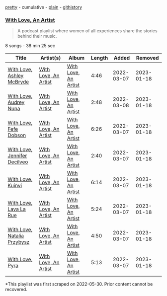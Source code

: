 [pretty](/playlists/pretty/37i9dQZF1DX49H7UBWpZWR.md) - cumulative - [plain](/playlists/plain/37i9dQZF1DX49H7UBWpZWR) - [githistory](https://github.githistory.xyz/mackorone/spotify-playlist-archive/blob/main/playlists/plain/37i9dQZF1DX49H7UBWpZWR)

### [With Love, An Artist](https://open.spotify.com/playlist/37i9dQZF1DX49H7UBWpZWR)

> A podcast playlist where women of all experiences share the stories behind their music.

8 songs - 38 min 25 sec

| Title | Artist(s) | Album | Length | Added | Removed |
|---|---|---|---|---|---|
| [With Love, Ashley McBryde](https://open.spotify.com/episode/6DUYyGuZdOltgkkZLheMQQ) | [With Love, An Artist](https://open.spotify.com/show/2nGMSPrkflbixgevlwuSDc) | [With Love, An Artist](https://open.spotify.com/show/2nGMSPrkflbixgevlwuSDc) | 4:46 | 2022-03-07 | 2023-01-18 |
| [With Love, Audrey Nuna](https://open.spotify.com/episode/2zC7om4EC3oABftPkNh48F) | [With Love, An Artist](https://open.spotify.com/show/2nGMSPrkflbixgevlwuSDc) | [With Love, An Artist](https://open.spotify.com/show/2nGMSPrkflbixgevlwuSDc) | 2:48 | 2022-03-08 | 2023-01-18 |
| [With Love, Fefe Dobson](https://open.spotify.com/episode/6hWKpjZb74DIKxslJuVjaG) | [With Love, An Artist](https://open.spotify.com/show/2nGMSPrkflbixgevlwuSDc) | [With Love, An Artist](https://open.spotify.com/show/2nGMSPrkflbixgevlwuSDc) | 6:26 | 2022-03-07 | 2023-01-18 |
| [With Love, Jennifer Decilveo](https://open.spotify.com/episode/14zDsmLBTjBTM1Ip19UNp7) | [With Love, An Artist](https://open.spotify.com/show/2nGMSPrkflbixgevlwuSDc) | [With Love, An Artist](https://open.spotify.com/show/2nGMSPrkflbixgevlwuSDc) | 2:40 | 2022-03-07 | 2023-01-18 |
| [With Love, Kuinvi](https://open.spotify.com/episode/3BpNMPFLp58Pv00baOuT58) | [With Love, An Artist](https://open.spotify.com/show/2nGMSPrkflbixgevlwuSDc) | [With Love, An Artist](https://open.spotify.com/show/2nGMSPrkflbixgevlwuSDc) | 6:14 | 2022-03-07 | 2023-01-18 |
| [With Love, Lava La Rue](https://open.spotify.com/episode/5Pr3f8xvhErWAlqtnMDDDh) | [With Love, An Artist](https://open.spotify.com/show/2nGMSPrkflbixgevlwuSDc) | [With Love, An Artist](https://open.spotify.com/show/2nGMSPrkflbixgevlwuSDc) | 5:24 | 2022-03-07 | 2023-01-18 |
| [With Love, Natalia Przybysz](https://open.spotify.com/episode/1BbIEnFrghHsCUB3G58qAT) | [With Love, An Artist](https://open.spotify.com/show/2nGMSPrkflbixgevlwuSDc) | [With Love, An Artist](https://open.spotify.com/show/2nGMSPrkflbixgevlwuSDc) | 4:50 | 2022-03-07 | 2023-01-18 |
| [With Love, Pyra](https://open.spotify.com/episode/5j6eXGs0b0JzxaFYxUIUjT) | [With Love, An Artist](https://open.spotify.com/show/2nGMSPrkflbixgevlwuSDc) | [With Love, An Artist](https://open.spotify.com/show/2nGMSPrkflbixgevlwuSDc) | 5:13 | 2022-03-07 | 2023-01-18 |

\*This playlist was first scraped on 2022-05-30. Prior content cannot be recovered.

